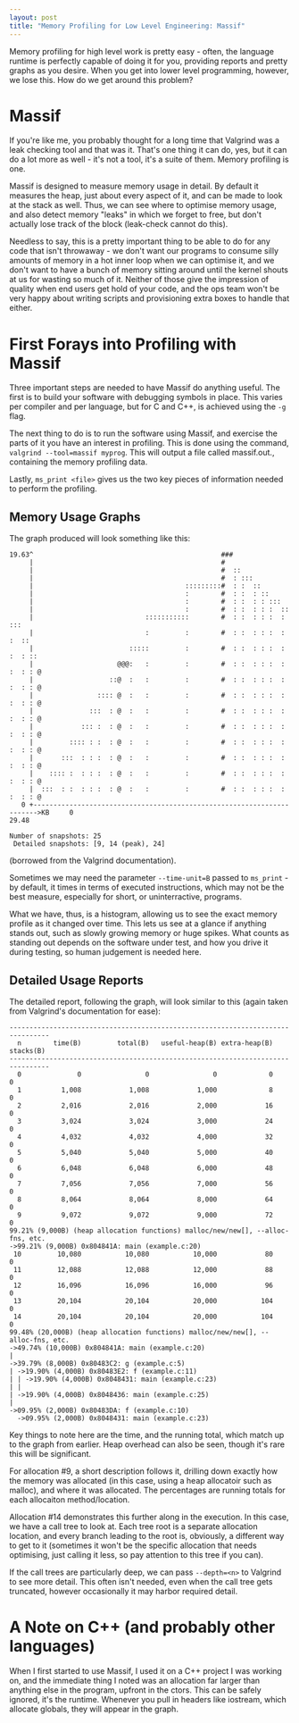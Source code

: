 ```yaml
---
layout: post
title: "Memory Profiling for Low Level Engineering: Massif"
---
```


Memory profiling for high level work is pretty easy - often, the language runtime is perfectly capable of doing it for you, providing reports and pretty graphs as you desire. When you get into lower level programming, however, we lose this. How do we get around this problem?

# Massif
If you're like me, you probably thought for a long time that Valgrind was a leak checking tool and that was it. That's one thing it can do, yes, but it can do a lot more as well - it's not a tool, it's a suite of them. Memory profiling is one.

Massif is designed to measure memory usage in detail. By default it measures the heap, just about every aspect of it, and can be made to look at the stack as well. Thus, we can see where to optimise memory usage, and also detect memory "leaks" in which we forget to free, but don't actually lose track of the block (leak-check cannot do this).

Needless to say, this is a pretty important thing to be able to do for any code that isn't throwaway - we don't want our programs to consume silly amounts of memory in a hot inner loop when we can optimise it, and we don't want to have a bunch of memory sitting around until the kernel shouts at us for wasting so much of it. Neither of those give the impression of quality when end users get hold of your code, and the ops team won't be very happy about writing scripts and provisioning extra boxes to handle that either.

# First Forays into Profiling with Massif
Three important steps are needed to have Massif do anything useful. The first is to build your software with debugging symbols in place. This varies per compiler and per language, but for C and C++, is achieved using the `-g` flag.

The next thing to do is to run the software using Massif, and exercise the parts of it you have an interest in profiling. This is done using the command, `valgrind --tool=massif myprog`. This will output a file called massif.out.<pid>, containing the memory profiling data.

Lastly, `ms_print <file>` gives us the two key pieces of information needed to perform the profiling.

## Memory Usage Graphs
The graph produced will look something like this:
```
19.63^                                               ###                      
     |                                               #                        
     |                                               #  ::                    
     |                                               #  : :::                 
     |                                      :::::::::#  : :  ::               
     |                                      :        #  : :  : ::             
     |                                      :        #  : :  : : :::          
     |                                      :        #  : :  : : :  ::        
     |                            :::::::::::        #  : :  : : :  : :::     
     |                            :         :        #  : :  : : :  : :  ::   
     |                        :::::         :        #  : :  : : :  : :  : :: 
     |                     @@@:   :         :        #  : :  : : :  : :  : : @
     |                   ::@  :   :         :        #  : :  : : :  : :  : : @
     |                :::: @  :   :         :        #  : :  : : :  : :  : : @
     |              :::  : @  :   :         :        #  : :  : : :  : :  : : @
     |            ::: :  : @  :   :         :        #  : :  : : :  : :  : : @
     |         :::: : :  : @  :   :         :        #  : :  : : :  : :  : : @
     |       :::  : : :  : @  :   :         :        #  : :  : : :  : :  : : @
     |    :::: :  : : :  : @  :   :         :        #  : :  : : :  : :  : : @
     |  :::  : :  : : :  : @  :   :         :        #  : :  : : :  : :  : : @
   0 +----------------------------------------------------------------------->KB     0                                                                   29.48

Number of snapshots: 25
 Detailed snapshots: [9, 14 (peak), 24]
```
(borrowed from the Valgrind documentation).

Sometimes we may need the parameter `--time-unit=B` passed to `ms_print` - by default, it times in terms of executed instructions, which may not be the best measure, especially for short, or uninterractive, programs.

What we have, thus, is a histogram, allowing us to see the exact memory profile as it changed over time. This lets us see at a glance if anything stands out, such as slowly growing memory or huge spikes. What counts as standing out depends on the software under test, and how you drive it during testing, so human judgement is needed here.

## Detailed Usage Reports
The detailed report, following the graph, will look similar to this (again taken from Valgrind's documentation for ease):
```
--------------------------------------------------------------------------------
  n        time(B)         total(B)   useful-heap(B) extra-heap(B)    stacks(B)
--------------------------------------------------------------------------------
  0              0                0                0             0            0
  1          1,008            1,008            1,000             8            0
  2          2,016            2,016            2,000            16            0
  3          3,024            3,024            3,000            24            0
  4          4,032            4,032            4,000            32            0
  5          5,040            5,040            5,000            40            0
  6          6,048            6,048            6,000            48            0
  7          7,056            7,056            7,000            56            0
  8          8,064            8,064            8,000            64            0
  9          9,072            9,072            9,000            72            0
99.21% (9,000B) (heap allocation functions) malloc/new/new[], --alloc-fns, etc.
->99.21% (9,000B) 0x804841A: main (example.c:20)
 10         10,080           10,080           10,000            80            0
 11         12,088           12,088           12,000            88            0
 12         16,096           16,096           16,000            96            0
 13         20,104           20,104           20,000           104            0
 14         20,104           20,104           20,000           104            0
99.48% (20,000B) (heap allocation functions) malloc/new/new[], --alloc-fns, etc.
->49.74% (10,000B) 0x804841A: main (example.c:20)
| 
->39.79% (8,000B) 0x80483C2: g (example.c:5)
| ->19.90% (4,000B) 0x80483E2: f (example.c:11)
| | ->19.90% (4,000B) 0x8048431: main (example.c:23)
| |   
| ->19.90% (4,000B) 0x8048436: main (example.c:25)
|   
->09.95% (2,000B) 0x80483DA: f (example.c:10)
  ->09.95% (2,000B) 0x8048431: main (example.c:23)
 ```

Key things to note here are the time, and the running total, which match up to the graph from earlier. Heap overhead can also be seen, though it's rare this will be significant.

For allocation #9, a short description follows it, drilling down exactly how the memory was allocated (in this case, using a heap allocatoir such as malloc), and where it was allocated. The percentages are running totals for each allocaiton method/location.

Allocation #14 demonstrates this further along in the execution. In this case, we have a call tree to look at. Each tree root is a separate allocation location, and every branch leading to the root is, obviously, a different way to get to it (sometimes it won't be the specific allocation that needs optimising, just calling it less, so pay attention to this tree if you can).

If the call trees are particularly deep, we can pass `--depth=<n>` to Valgrind to see more detail. This often isn't needed, even when the call tree gets truncated, however occasionally it may harbor required detail.

# A Note on C++ (and probably other languages)
When I first started to use Massif, I used it on a C++ project I was working on, and the immediate thing I noted was an allocation far larger than anything else in the program, upfront in the ctors. This can be safely ignored, it's the runtime. Whenever you pull in headers like iostream, which allocate globals, they will appear in the graph.
